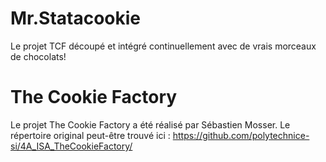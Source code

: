 # Mr.Statacookie
Le projet TCF découpé et intégré continuellement avec de vrais morceaux de chocolats!

# The Cookie Factory
Le projet The Cookie Factory a été réalisé par Sébastien Mosser. Le répertoire original peut-être trouvé ici : https://github.com/polytechnice-si/4A_ISA_TheCookieFactory/
